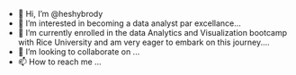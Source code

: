 - 👋 Hi, I’m @heshybrody
- 👀 I’m interested in becoming a data analyst par excellance...
- 🌱 I’m currently enrolled in the data Analytics and Visualization bootcamp with Rice University and am very eager to embark on this journey....
- 💞️ I’m looking to collaborate on ...
- 📫 How to reach me ...

<!---
heshybrody/heshybrody is a ✨ special ✨ repository because its `README.md` (this file) appears on your GitHub profile.
You can click the Preview link to take a look at your changes.
--->
